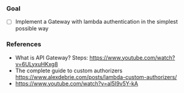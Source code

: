

### Goal

- [ ] Implement a Gateway with lambda authentication in the simplest possible way


### References
- What is API Gateway? Steps: https://www.youtube.com/watch?v=6ULyxuHKxg8
- The complete guide to custom authorizers https://www.alexdebrie.com/posts/lambda-custom-authorizers/
- https://www.youtube.com/watch?v=al5I9v5Y-kA